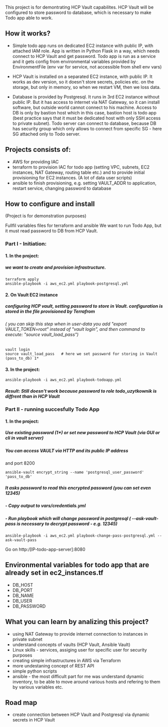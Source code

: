 This project is for demontrating HCP Vault capabilites.
HCP Vault will be configured to store password to database, which is necessary to make Todo app able to work.

## How it works?
- Simple todo app runs on dedicated EC2 instance with public IP, with attached IAM role. App is written in Python Flask in a way, which needs connect to HCP Vault and get password. Todo app is run as a service and it gets config from environmental variables provided by EnvironmentFile (env var for service, not accessible from shell env vars)

- HCP Vault is installed on a separated EC2 instance, with public IP. It works as dev version, so it doesn't store secrets, policies etc. on the storage, but only in memory, so when we restart VM, then we loss data.

- Database is provided by Postgresql. It runs in 3rd EC2 instance without public IP. But it has access to internet via NAT Gateway, so it can install software, but outside world cannot connect to his machine. Access to DB is only by bastion host which in this case, bastion host is todo app (best practice says that it must be dedicated host with only SSH access to private subnet). Todo server can connect to database, because DB has security group which only allows to connect from specific SG - here SG attached only to Todo server.


## Projects consists of:
- AWS for providing IAC
- terraform to provision IAC for todo app (setting VPC, subnets, EC2 instances, NAT Gateway, routing table etc.) and to provide initial provisioning for EC2 instances. (A lot of data user scripts)
- ansible to finish provisioning, e.g. setting VAULT_ADDR to application, restart service, changing password to database

## How to configure and install
(Project is for demonstration purposes)

Fullfil variables files for terraform and ansible
We want to run Todo App, but it must read password to DB from HCP Vault.

### Part I - Initiation:
#### 1. In the project:
##### we want to create and provision infrastructure.
```
terraform apply
ansible-playbook -i aws_ec2.yml playbook-postgresql.yml 
```

#### 2. On Vault EC2 instance
##### configuring HCP vault, setting password to store in Vault. configuration is stored in the file provisioned by Terrafrom
###### ( you can skip this step when in user-data  you add "export VAULT_TOKEN=root" instead of "vault login", and then command to execute: "source vault_load_pass")
```
vault login
source vault_load_pass   # here we set password for storing in Vault (pass_to_db) 1*
```

#### 3. In the project:
```
ansible-playbook -i aws_ec2.yml playbook-todoapp.yml
``` 

##### Result: Still doesn't work because password to role todo_uzytkownik is diffrent than in HCP Vault

### Part II - running succesfully Todo App
#### 1. In the project:
##### Use existing password (1*) or set new password to HCP Vault (via GUI or cli in vault server)
##### You can access VAULT via HTTP and its public IP address 
and port 8200
```
ansible-vault encrypt_string --name 'postgresql_user_password' 'pass_to_db'
```
##### It asks password to read this encrypted password (you can set even 12345)
##### - Copy output to vars/credentials.yml

##### - Run playbook which will change password in postgresql ( --ask-vault-pass is necessary to decrypt password - e.g. 12345)
```
ansible-playbook -i aws_ec2.yml playbook-change-pass-postgresql.yml --ask-vault-pass
```
Go on http:/[IP-todo-app-server]:8080

## Environmental variables for todo app that are already set in ec2_instances.tf
- DB_HOST
- DB_PORT
- DB_NAME
- DB_USER
- DB_PASSWORD
## What you can learn by analizing this project?
- using NAT Gateway to provide internet connection to instances in private subnet
- understand concepts of vaults (HCP Vault, Ansible Vault)
- Linux skills - services, assiging user for specific user for security purposes
- creating simple infrastructures in AWS via Terraform
- more undestaning concept of REST API
- simple python scripts
- ansible - the most difficult part for me was understand dynamic inventory, to be able to move around various hosts and refering to them by various variables etc.
## Road map
- create connection between HCP Vault and Postgresql via dynamic secrets in HCP Vault
